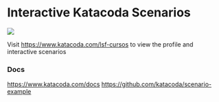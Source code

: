 # Interactive Katacoda Scenarios

[![](http://shields.katacoda.com/katacoda/lsf-cursos/count.svg)](https://www.katacoda.com/lsf-cursos "Get your profile on Katacoda.com")

Visit https://www.katacoda.com/lsf-cursos to view the profile and interactive scenarios

### Docs
https://www.katacoda.com/docs
https://github.com/katacoda/scenario-example
